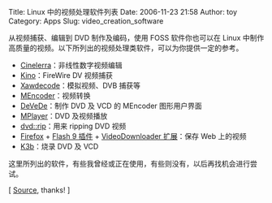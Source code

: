 Title: Linux 中的视频处理软件列表
Date: 2006-11-23 21:58
Author: toy
Category: Apps
Slug: video_creation_software

从视频捕获、编辑到 DVD 制作及编码，使用 FOSS 软件你也可以在 Linux
中制作高质量的视频。以下所列出的视频处理类软件，可以为你提供一定的参考。

-   [Cinelerra](http://cvs.cinelerra.org)：非线性数字视频编辑
-   [Kino](http://www.kinodv.org)：FireWire DV 视频捕获
-   [Xawdecode](http://xawdecode.sourceforge.net)：模拟视频、DVB 捕获等
-   [MEncoder](http://www.mplayerhq.hu)：视频转换
-   [DeVeDe](http://www.rastersoft.com/programas/devede.html)：制作 DVD
    及 VCD 的 MEncoder 图形用户界面
-   [MPlayer](http://www.mplayerhq.hu)：DVD 及视频播放
-   [dvd::rip](http://www.exit1.org/dvdrip/)：用来 ripping DVD 视频
-   [Firefox](http://www.mozilla.com/en-US/firefox/) + [Flash 9
    插件](http://labs.adobe.com/downloads/flashplayer9.html) +
    [VideoDownloader
    扩展](https://addons.mozilla.org/firefox/2390/)：保存 Web 上的视频
-   [K3b](http://www.k3b.org)：烧录 DVD 及 VCD

这里所列出的软件，有些我曾经或正在使用，有些则没有，以后再找机会进行尝试。

[ [Source](http://www.linux.com/article.pl?sid=06/11/13/2129256),
thanks! ]
